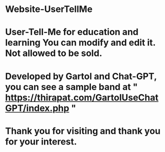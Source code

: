 # Website-UserTellMe
# User-Tell-Me  for education and learning You can modify and edit it. Not allowed to be sold. 
# Developed by Gartol and Chat-GPT, you can see a sample band at " https://thirapat.com/GartolUseChatGPT/index.php " 
# Thank you for visiting and thank you for your interest.
